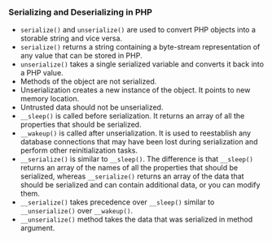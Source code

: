 ### Serializing and Deserializing in PHP
- `serialize()` and `unserialize()` are used to convert PHP objects into a storable string and vice versa.
- `serialize()` returns a string containing a byte-stream representation of any value that can be stored in PHP.
- `unserialize()` takes a single serialized variable and converts it back into a PHP value.
- Methods of the object are not serialized.
- Unserialization creates a new instance of the object. It points to new memory location.
- Untrusted data should not be unserialized.
- `__sleep()` is called before serialization. It returns an array of all the properties that should be serialized.
- `__wakeup()` is called after unserialization. It is used to reestablish any database connections that may have been lost during serialization and perform other reinitialization tasks.
- `__serialize()` is similar to `__sleep()`. The difference is that `__sleep()` returns an array of the names of all the properties that should be serialized,
 whereas `__serialize()` returns an array of the data that should be serialized and can contain additional data, or you can modify them.
- `__serialize()` takes precedence over `__sleep()` similar to `__unserialize()` over `__wakeup()`.
- `__unserialize()` method takes the data that was serialized in method argument.